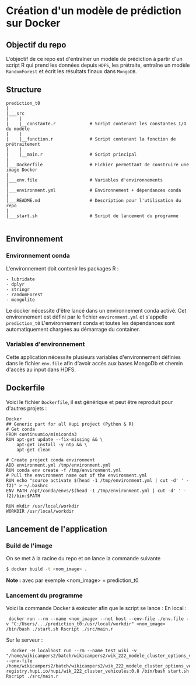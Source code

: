 # Création d'un modèle de prédiction sur Docker
## Objectif du repo 
L'objectif de ce repo est d'entraîner un modèle de prédiction à partir d'un script R qui prend les données depuis `HDFS`, les prétraite, entraîne un modèle `RandomForest` et écrit les résultats finaux dans `MongoDB`.
## Structure
```
prediction_t0
|
|___src
|    |
|    |__constante.r             # Script contenant les constantes I/O du modèle
|    |
|    |__function.r              # Script contenant la fonction de prétraitement
|    |
|    |__main.r                  # Script principal
|
│___Dockerfile                  # Fichier permettant de construire une image Docker
|
│___env.file                    # Variables d'environnements
|
│___environment.yml             # Environnement + dépendances conda
|
│___README.md                   # Description pour l'utilisation du repo
|
│___start.sh                    # Script de lancement du programme
       
```

## Environnement
### Environnement conda
L'environnement doit contenir les packages R :
```
- lubridate
- dplyr
- stringr
- randomForest
- mongolite
```
Le docker nécessite d'être lancé dans un environnement conda activé. Cet environnement est défini par le fichier `environment.yml` et s'appelle `prediction_t0`
L'environnement conda et toutes les dépendances sont automatiquement chargées au démarrage du container. 
### Variables d'environnement
Cette application nécessite plusieurs variables d'environnement définies dans le fichier `env.file` afin d'avoir accès aux bases MongoDb et chemin d'accès au input dans HDFS.
## Dockerfile
Voici le  fichier `Dockerfile`, il est générique et peut être reproduit pour d'autres projets :

```
Docker
## Generic part for all Hupi project (Python & R)
# Get conda
FROM continuumio/miniconda3
RUN apt-get update --fix-missing && \
    apt-get install -y ntp && \
    apt-get clean

# Create project conda environment
ADD environment.yml /tmp/environment.yml
RUN conda env create -f /tmp/environment.yml
# Pull the environment name out of the environment.yml
RUN echo "source activate $(head -1 /tmp/environment.yml | cut -d' ' -f2)" > ~/.bashrc
ENV PATH /opt/conda/envs/$(head -1 /tmp/environment.yml | cut -d' ' -f2)/bin:$PATH

RUN mkdir /usr/local/workdir
WORKDIR /usr/local/workdir
```

## Lancement de l'application
### Build de l'image
On se met à la racine du repo et on lance la commande suivante
```bash
$ docker build -t <nom_image> .
```
**Note :** avec par exemple <nom_image> = prediction_t0

### Lancement du programme
Voici la commande Docker à exécuter afin que le script se lance :
En local :
```
 docker run --rm --name <nom_image> --net host --env-file ./env.file -v "C:/Users/.../prediction_t0:/usr/local/workdir" <nom_image> /bin/bash ./start.sh Rscript ./src/main.r
```
 Sur le serveur :
```
  docker -H localhost run --rm --name test_wiki -v "/home/wikicampers2/batch/wikicampers2/wik_222_modele_cluster_options_veh:/usr/local/workdir" --env-file /home/wikicampers2/batch/wikicampers2/wik_222_modele_cluster_options_veh/env.file registry.hupi.io/hupi/wik_222_cluster_vehicules:0.8 /bin/bash start.sh Rscript ./src/main.r
```
